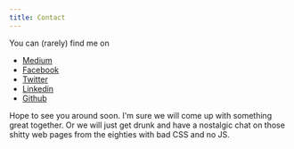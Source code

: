 ```yaml
---
title: Contact
---
```


<style>
  blink {
    -webkit-animation: blink 1s step-end infinite;
    -moz-animation: blink 1s step-end infinite;
    -o-animation: blink 1s step-end infinite;
    animation: blink 1s step-end infinite;
  }

  @-webkit-keyframes blink { 67% { opacity: 0 }}
  @-moz-keyframes blink {  67% { opacity: 0 }}
  @-o-keyframes blink {  67% { opacity: 0 }}
  @keyframes blink {  67% { opacity: 0 }}
</style>

<p>
  You can (rarely) find me on
</p>

<ul>
  <li><a href="https://medium.com/@riccardoodone" target="_blank">Medium</a></li>
  <li><a href="https://www.facebook.com/riccardo.odone" target="_blank">Facebook</a></li>
  <li><a href="https://twitter.com/riccardoodone" target="_blank">Twitter</a></li>
  <li><a href="https://it.linkedin.com/in/riccardoodone" target="_blank">Linkedin</a></li>
  <li><a href="https://github.com/3v0k4" target="_blank">Github</a></li>
</ul>

<p>
  Hope to see you around soon. I'm sure we will come up with something great together. Or we will just get drunk
  and have a nostalgic chat on those shitty web pages from the eighties with <blink>bad CSS</blink> and no JS.
</p>

